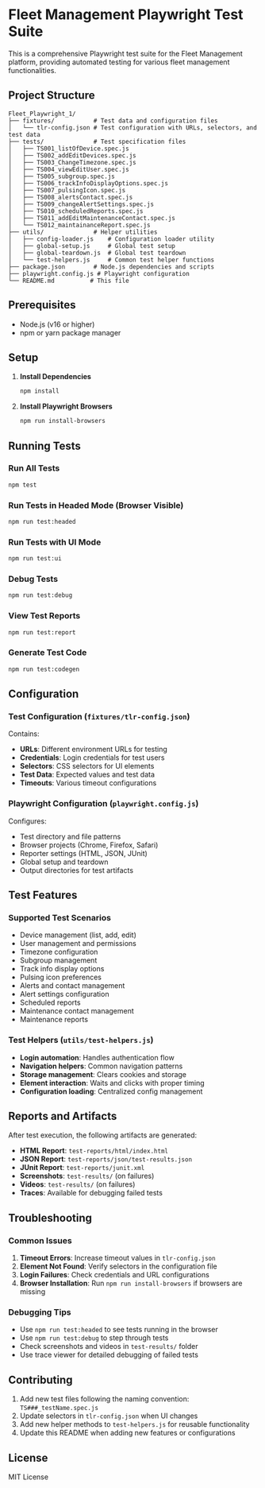 # Fleet Management Playwright Test Suite

This is a comprehensive Playwright test suite for the Fleet Management platform, providing automated testing for various fleet management functionalities.

## Project Structure

```
Fleet_Playwright_1/
├── fixtures/           # Test data and configuration files
│   └── tlr-config.json # Test configuration with URLs, selectors, and test data
├── tests/              # Test specification files
│   ├── TS001_listOfDevice.spec.js
│   ├── TS002_addEditDevices.spec.js
│   ├── TS003_ChangeTimezone.spec.js
│   ├── TS004_viewEditUser.spec.js
│   ├── TS005_subgroup.spec.js
│   ├── TS006_trackInfoDisplayOptions.spec.js
│   ├── TS007_pulsingIcon.spec.js
│   ├── TS008_alertsContact.spec.js
│   ├── TS009_changeAlertSettings.spec.js
│   ├── TS010_scheduledReports.spec.js
│   ├── TS011_addEditMaintenanceContact.spec.js
│   └── TS012_maintainanceReport.spec.js
├── utils/              # Helper utilities
│   ├── config-loader.js    # Configuration loader utility
│   ├── global-setup.js     # Global test setup
│   ├── global-teardown.js  # Global test teardown
│   └── test-helpers.js     # Common test helper functions
├── package.json        # Node.js dependencies and scripts
├── playwright.config.js # Playwright configuration
└── README.md          # This file
```

## Prerequisites

- Node.js (v16 or higher)
- npm or yarn package manager

## Setup

1. **Install Dependencies**
   ```bash
   npm install
   ```

2. **Install Playwright Browsers**
   ```bash
   npm run install-browsers
   ```

## Running Tests

### Run All Tests
```bash
npm test
```

### Run Tests in Headed Mode (Browser Visible)
```bash
npm run test:headed
```

### Run Tests with UI Mode
```bash
npm run test:ui
```

### Debug Tests
```bash
npm run test:debug
```

### View Test Reports
```bash
npm run test:report
```

### Generate Test Code
```bash
npm run test:codegen
```

## Configuration

### Test Configuration (`fixtures/tlr-config.json`)
Contains:
- **URLs**: Different environment URLs for testing
- **Credentials**: Login credentials for test users
- **Selectors**: CSS selectors for UI elements
- **Test Data**: Expected values and test data
- **Timeouts**: Various timeout configurations

### Playwright Configuration (`playwright.config.js`)
Configures:
- Test directory and file patterns
- Browser projects (Chrome, Firefox, Safari)
- Reporter settings (HTML, JSON, JUnit)
- Global setup and teardown
- Output directories for test artifacts

## Test Features

### Supported Test Scenarios
- Device management (list, add, edit)
- User management and permissions
- Timezone configuration
- Subgroup management
- Track info display options
- Pulsing icon preferences
- Alerts and contact management
- Alert settings configuration
- Scheduled reports
- Maintenance contact management
- Maintenance reports

### Test Helpers (`utils/test-helpers.js`)
- **Login automation**: Handles authentication flow
- **Navigation helpers**: Common navigation patterns
- **Storage management**: Clears cookies and storage
- **Element interaction**: Waits and clicks with proper timing
- **Configuration loading**: Centralized config management

## Reports and Artifacts

After test execution, the following artifacts are generated:

- **HTML Report**: `test-reports/html/index.html`
- **JSON Report**: `test-reports/json/test-results.json`  
- **JUnit Report**: `test-reports/junit.xml`
- **Screenshots**: `test-results/` (on failures)
- **Videos**: `test-results/` (on failures)
- **Traces**: Available for debugging failed tests

## Troubleshooting

### Common Issues

1. **Timeout Errors**: Increase timeout values in `tlr-config.json`
2. **Element Not Found**: Verify selectors in the configuration file
3. **Login Failures**: Check credentials and URL configurations
4. **Browser Installation**: Run `npm run install-browsers` if browsers are missing

### Debugging Tips

- Use `npm run test:headed` to see tests running in the browser
- Use `npm run test:debug` to step through tests
- Check screenshots and videos in `test-results/` folder
- Use trace viewer for detailed debugging of failed tests

## Contributing

1. Add new test files following the naming convention: `TS###_testName.spec.js`
2. Update selectors in `tlr-config.json` when UI changes
3. Add new helper methods to `test-helpers.js` for reusable functionality
4. Update this README when adding new features or configurations

## License

MIT License